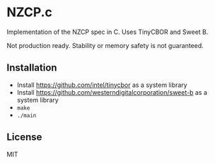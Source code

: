 # NZCP.c
Implementation of the NZCP spec in C. Uses TinyCBOR and Sweet B.

Not production ready. Stability or memory safety is not guaranteed.

## Installation
- Install https://github.com/intel/tinycbor as a system library
- Install https://github.com/westerndigitalcorporation/sweet-b as a system library
- `make`
- `./main`

## License
MIT
